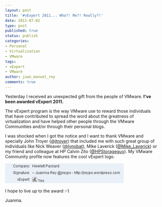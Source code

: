 ```yaml
---
layout: post
title: '#vExpert 2011... Who?! Me?! Really?!'
date: 2011-07-02
type: post
published: true
status: publish
categories:
- Personal
- Virtualization
- VMware
tags:
- vExpert
- VMware
author: juan_manuel_rey
comments: true
---
```


Yesterday I received an unexpected gift from the people of VMware. **I've been awarded vExpert 2011.**

The vExpert program is the way VMware use to reward those individuals that have contributed to spread the word about the greatness of virtualization and have helped other people through the VMware Communities and/or through their personal blogs.

I was shocked when I got the notice and I want to thank VMware and specially John Troyer ([@jtroyer](http://twitter.com/#!/jtroyer)) that included me with such great group of individuals like Nick Weaver ([@lynxbat](http://twitter.com/#!/lynxbat)), Mike Laverick ([@Mike_Laverick](http://twitter.com/#!/Mike_Laverick)) or my friend and colleague at HP Calvin Zito ([@HPStorageguy](http://twitter.com/#!/HPStorageGuy)). My VMware Community profile now features the cool vExpert logo.

[![](/images/vexpert.png "vExpert 2011")]({{site.url}}/images/vexpert.png)

I hope to live up to the award :-)

Juanma.
